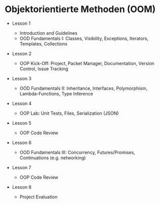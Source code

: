 # Objektorientierte Methoden (OOM)

* Lesson 1
  * Introduction and Guidelines
  * OOD Fundamentals I: Classes, Visibility, Exceptions, Iterators, Templates, Collections

* Lesson 2
  * OOP Kick-Off: Project, Packet Manager, Documentation, Version Control, Issue Tracking

* Lesson 3
  * OOD Fundamentals II: Inheritance, Interfaces, Polymorphism, Lambda-Functions, Type Inference

* Lesson 4
  * OOP Lab: Unit Tests, Files, Serialization (JSON)

* Lesson 5
  * OOP Code Review

* Lesson 6
  * OOD Fundamentals III: Concurrency, Futures/Promises, Continuations (e.g. networking)

* Lesson 7
  * OOP Code Review

* Lesson 8
  * Project Evaluation
